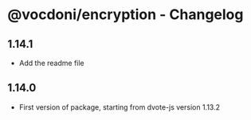 # @vocdoni/encryption - Changelog

## 1.14.1

- Add the readme file

## 1.14.0

- First version of package, starting from dvote-js version 1.13.2
